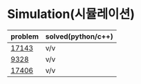 # Simulation(시뮬레이션)

|problem|solved(python/c++)|
|---|---|
|[17143](https://www.acmicpc.net/problem/17143)|v/v|
|[9328](https://www.acmicpc.net/problem/9328)|v/v|
|[17406](https://www.acmicpc.net/problem/17406)|v/v|

